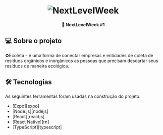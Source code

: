 <h1 align="center">
    <img alt="NextLevelWeek" title="#NextLevelWeek" src="./github/Ecoleta.jpg" />
</h1>
<h4 align="center"> 
	🚀 NextLevelWeek #1  
</h4>

## 💻 Sobre o projeto

♻️Ecoleta - é uma forma de conectar empresas e entidades de coleta de resíduos orgânicos e inorgânicos as pessoas que precisam descartar seus resíduos de maneira ecológica.

## 🛠 Tecnologias

As seguintes ferramentas foram usadas na construção do projeto:

- [Expo][expo]
- [Node.js][nodejs]
- [React][reactjs]
- [React Native][rn]
- [TypeScript][typescript]